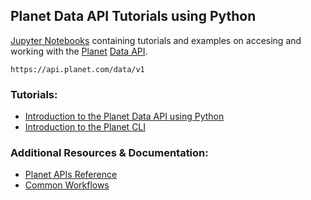 ## Planet Data API Tutorials using Python

[Jupyter Notebooks](https://jupyter.org/) containing tutorials and examples on accesing and working with the [Planet](https://planet.com) [Data API](https://api.planet.com/data/v1).

```
https://api.planet.com/data/v1
```

### Tutorials:

* [Introduction to the Planet Data API using Python](planet_data_api_introduction.ipynb)
* [Introduction to the Planet CLI](planet_cli_introduction.ipynb)



### Additional Resources & Documentation:

* [Planet APIs Reference](https://www.planet.com/docs/reference/)
* [Common Workflows](https://www.planet.com/docs/reference/data-api/common-workflows/)
